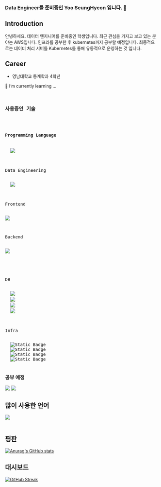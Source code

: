 ### Data Engineer를 준비중인 Yoo SeungHyeon 입니다. 👋

## Introduction ##
안녕하세요. 
데이터 엔지니어를 준비중인 학생입니다.
최근 관심을 가지고 보고 있는 분야는 AWS입니다. 
인프라를 공부한 후 kubernetes까지 공부할 예정입니다.
최종적으로는 데이터 처리 서버를 Kubernetes를 통해 유동적으로 운영하는 것 입니다.

## Career ##
- 영남대학교 통계학과 4학년

<!--
**Yoo-SeungHyeon/Yoo-SeungHyeon** is a ✨ _special_ ✨ repository because its `README.md` (this file) appears on your GitHub profile.

Here are some ideas to get you started:

- 🔭 I’m currently working on ...
- 🌱 I’m currently learning ...
- 👯 I’m looking to collaborate on ...
- 🤔 I’m looking for help with ...
- 💬 Ask me about ...
- 📫 How to reach me: ...
- 😄 Pronouns: ...
- ⚡ Fun fact: ...
-->
🌱 I’m currently learning ...
<br>
<br>
  <pre>
<h3>사용중인 기술</h3>
<div>  
<h4>Programming Language</h4>
  <img src="https://img.shields.io/badge/-Python-%233776AB?style=plastic&logo=python&logoColor=white">


<p>Data Engineering</p>
  <img src="https://img.shields.io/badge/-Airflow-%23017CEE?style=plastic&logo=apacheairflow&logoColor=white">


<p>Frontend</p>
<img src="https://img.shields.io/badge/-Svelte-%23FF3E00?style=plastic&logo=Svelte&logoColor=white">

  
<p>Backend</p>
<img src="https://img.shields.io/badge/-FastAPI-%23009688?style=plastic&logo=fastapi&logoColor=white">




<p>DB</p>
  <img src="https://img.shields.io/badge/-MariaDB-%23003545?style=plastic&logo=mariadb&logoColor=white">
  <img src="https://img.shields.io/badge/MySQL-%234479A1?style=flat&logo=mysql&logoColor=white">
  <img src="https://img.shields.io/badge/SQLite-%23003B57?style=flat&logo=sqlite&logoColor=white">
  <img src="https://img.shields.io/badge/-PostgreSQL-%234169E1?style=plastic&logo=postgresql&logoColor=white">


<p>Infra</p>
  <img alt="Static Badge" src="https://img.shields.io/badge/Git-%23F05032?style=flat&logo=git&logoColor=white">
  <img alt="Static Badge" src="https://img.shields.io/badge/GitHub-%23181717?style=flat&logo=github&logoColor=white">
  <img alt="Static Badge" src="https://img.shields.io/badge/GitHub Actions-%232088FF?style=flat&logo=githubactions&logoColor=white">
  <img alt="Static Badge" src="https://img.shields.io/badge/Docker-%232496ED?style=flat&logo=docker&logoColor=white">
  </pre>
</div>
<h3>공부 예정</h3>
<img src="https://img.shields.io/badge/-R-%23276DC3?style=plastic&logo=r&logoColor=white">
<img src="https://img.shields.io/badge/-Spark-%23E25A1C?style=plastic&logo=apachespark&logoColor=white">


<h2>많이 사용한 언어</h2>

<img src="https://github-readme-stats.vercel.app/api/top-langs/?username=Yoo-SeungHyeon&layout=compact"><br><br>

<h2>평판</h2>

[![Anurag's GitHub stats](https://github-readme-stats.vercel.app/api?username=Yoo-SeungHyeon)](https://github.com/anuraghazra/github-readme-stats)

<h2>대시보드</h2>

[![GitHub Streak](https://streak-stats.demolab.com?user=Yoo-SeungHyeon&locale=ko)](https://git.io/streak-stats)
